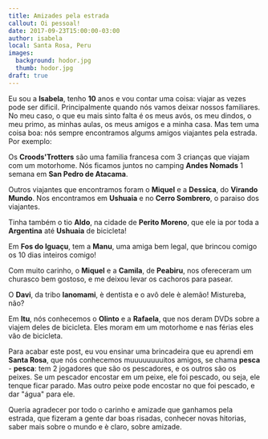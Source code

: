 ```yaml
---
title: Amizades pela estrada
callout: Oi pessoal!
date: 2017-09-23T15:00:00-03:00
author: isabela
local: Santa Rosa, Peru
images:
  background: hodor.jpg
  thumb: hodor.jpg
draft: true
---
```


Eu sou a **Isabela**, tenho **10** anos e vou contar uma coisa: viajar as vezes pode ser dificil. Principalmente quando nós vamos deixar nossos familiares. No meu caso, o que eu mais sinto falta é os meus avós, os meu dindos, o meu primo, as minhas aulas, os meus amigos e a minha casa. Mas tem uma coisa boa: nós sempre encontramos algums amigos viajantes pela estrada. Por exemplo:

Os **Croods'Trotters** são uma familia francesa com 3 crianças que viajam com um motorhome. Nós ficamos juntos no camping **Andes Nomads** 1 semana em **San Pedro de Atacama**.

Outros viajantes que encontramos foram o **Miquel** e a **Dessica**, do **Virando Mundo**. Nos encontramos em **Ushuaia** e no **Cerro Sombrero**, o paraiso dos viajantes.

Tinha também o tio **Aldo**, na cidade de **Perito Moreno**, que ele ia por toda a **Argentina** até **Ushuaia** de bicicleta!

Em **Fos do Iguaçu**, tem a **Manu**, uma amiga bem legal, que brincou comigo os 10 dias inteiros comigo!

Com muito carinho, o **Miquel** e a **Camila**, de **Peabiru**, nos ofereceram um churasco bem gostoso, e me deixou levar os cachoros para pasear.

O **Davi**, da tribo **Ianomami**, è dentista e o avô dele è alemão! Mistureba, não?

Em **Itu**, nós conhecemos o **Olinto** e a **Rafaela**, que nos deram DVDs sobre a viajem deles de bicicleta. Eles moram em um motorhome e nas férias eles vão de bicicleta.

Para acabar este post, eu vou ensinar uma brincadeira que eu aprendi em **Santa Rosa**, que nós conhecemos muuuuuuuuitos amigos, se chama **pesca** - **pesca**: tem 2 jogadores que são os pescadores, e os outros são os peixes. Se um pescador encostar em um peixe, ele foi pescado, ou seja, ele tenque ficar parado. Mas outro peixe pode encostar no que foi pescado, e dar "água" para ele.

Queria agradecer por todo o carinho e amizade que ganhamos pela estrada, que fizeram a gente dar boas risadas, conhecer novas hitorias, saber mais sobre o mundo e è claro, sobre amizade.

